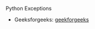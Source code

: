Python Exceptions


- Geeksforgeeks: [geekforgeeks](https://www.geeksforgeeks.org/python-classes-and-objects/)
